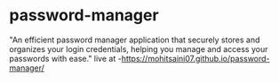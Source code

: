 # password-manager
"An efficient password manager application that securely stores and organizes your login credentials, helping you manage and access your passwords with ease."
live at -https://mohitsaini07.github.io/password-manager/

